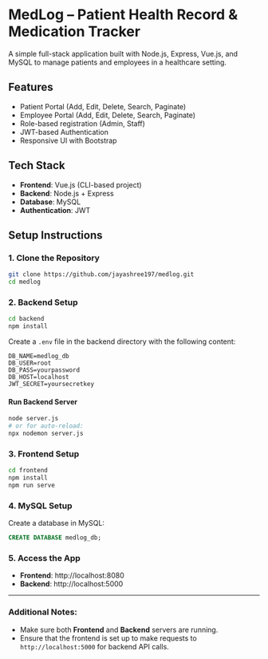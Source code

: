 
# MedLog – Patient Health Record & Medication Tracker

A simple full-stack application built with Node.js, Express, Vue.js, and MySQL to manage patients and employees in a healthcare setting.

## Features

- Patient Portal (Add, Edit, Delete, Search, Paginate)
- Employee Portal (Add, Edit, Delete, Search, Paginate)
- Role-based registration (Admin, Staff)
- JWT-based Authentication
- Responsive UI with Bootstrap

## Tech Stack

- **Frontend**: Vue.js (CLI-based project)
- **Backend**: Node.js + Express
- **Database**: MySQL
- **Authentication**: JWT

## Setup Instructions

### 1. Clone the Repository

```bash
git clone https://github.com/jayashree197/medlog.git
cd medlog
```

### 2. Backend Setup

```bash
cd backend
npm install
```


Create a `.env` file in the backend directory with the following content:

```
DB_NAME=medlog_db
DB_USER=root
DB_PASS=yourpassword
DB_HOST=localhost
JWT_SECRET=yoursecretkey
```


#### Run Backend Server

```bash
node server.js
# or for auto-reload:
npx nodemon server.js
```

### 3. Frontend Setup

```bash
cd frontend
npm install
npm run serve
```

### 4. MySQL Setup

Create a database in MySQL:

```sql
CREATE DATABASE medlog_db;
```


### 5. Access the App

- **Frontend**: http://localhost:8080
- **Backend**: http://localhost:5000

---

### Additional Notes:
- Make sure both **Frontend** and **Backend** servers are running.
- Ensure that the frontend is set up to make requests to `http://localhost:5000` for backend API calls.

